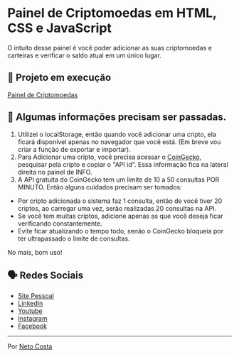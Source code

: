 # Painel de Criptomoedas em HTML, CSS e JavaScript

O intuito desse painel é você poder adicionar as suas criptomoedas e carteiras e verificar o saldo atual em um único lugar.

## 🚀 Projeto em execução

[Painel de Criptomoedas](https://netocosta.com.br/painel_de_criptos/)

## 🚀 Algumas informações precisam ser passadas.

1. Utilizei o localStorage, então quando você adicionar uma cripto, ela ficará disponível apenas no navegador que você está. (Em breve vou criar a função de exportar e importar).
2. Para Adicionar uma cripto, você precisa acessar o [CoinGecko](https://www.coingecko.com/), pesquisar pela cripto e copiar o "API id". Essa informação fica na lateral direita no painel de INFO.
3. A API gratuita do CoinGecko tem um limite de 10 a 50 consultas POR MINUTO. Então alguns cuidados precisam ser tomados:
* Por cripto adicionada o sistema faz 1 consulta, então de você tiver 20 criptos, ao carregar uma vez, serão realizadas 20 consultas na API.
* Se você tem muitas criptos, adicione apenas as que você deseja ficar verificando constantemente. 
* Evite ficar atualizando o tempo todo, senão o CoinGecko bloqueia por ter ultrapassado o limite de consultas.

No mais, bom uso!

## 🗣️ Redes Sociais

* [Site Pessoal](https://www.netocosta.com.br)
* [LinkedIn](https://www.linkedin.com/in/netocostajp/)
* [Youtube](https://www.youtube.com/c/NetoCostajp)
* [Instagram](https://www.instagram.com/netocostajp/)
* [Facebook](https://www.facebook.com/netocostajp/)

---
Por [Neto Costa](https://github.com/netocosta/)
